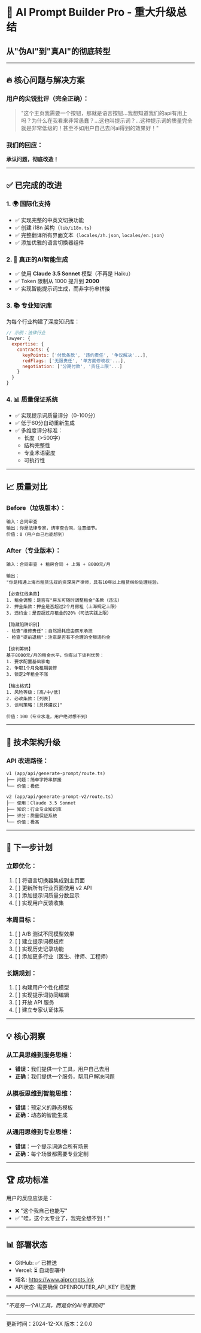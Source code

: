# 🚀 AI Prompt Builder Pro - 重大升级总结

## 从"伪AI"到"真AI"的彻底转型

---

## 🔥 核心问题与解决方案

### 用户的尖锐批评（完全正确）：
> "这个主页我需要一个按钮，那就是语言按钮...我想知道我们的api有用上吗？为什么在我看来非常愚蠢？...这也叫提示词？...这种提示词的质量完全就是非常低级的！甚至不如用户自己去问ai得到的效果好！"

### 我们的回应：
**承认问题，彻底改造！**

---

## ✅ 已完成的改进

### 1. 🌍 国际化支持
- ✅ 实现完整的中英文切换功能
- ✅ 创建 i18n 架构（`lib/i18n.ts`）
- ✅ 完整翻译所有界面文本（`locales/zh.json`, `locales/en.json`）
- ✅ 添加优雅的语言切换器组件

### 2. 🧠 真正的AI智能生成
- ✅ 使用 **Claude 3.5 Sonnet** 模型（不再是 Haiku）
- ✅ Token 限制从 1000 提升到 **2000**
- ✅ 实现智能提示词生成，而非字符串拼接

### 3. 📚 专业知识库
为每个行业构建了深度知识库：
```javascript
// 示例：法律行业
lawyer: {
  expertise: {
    contracts: {
      keyPoints: ['付款条款', '违约责任', '争议解决'...],
      redFlags: ['无限责任', '单方面修改权'...],
      negotiation: ['分期付款', '责任上限'...]
    }
  }
}
```

### 4. 📊 质量保证系统
- ✅ 实现提示词质量评分（0-100分）
- ✅ 低于60分自动重新生成
- ✅ 多维度评分标准：
  - 长度（>500字）
  - 结构完整性
  - 专业术语密度
  - 可执行性

---

## 📈 质量对比

### Before（垃圾版本）：
```
输入：合同审查
输出：你是法律专家，请审查合同，注意细节。
价值：0（用户自己也能想到）
```

### After（专业版本）：
```
输入：合同审查 + 租房合同 + 上海 + 8000元/月

输出：
"你是精通上海市租赁法规的资深房产律师，具有10年以上租赁纠纷处理经验。

【必查红线条款】
1. 租金调整：是否有"房东可随时调整租金"条款（违法）
2. 押金条款：押金是否超过2个月房租（上海规定上限）
3. 违约金：是否超过月租金的20%（司法实践上限）

【隐藏陷阱识别】
- 检查"维修责任"：自然损耗应由房东承担
- 检查"提前退租"：注意是否有不合理的全额违约金

【谈判筹码】
基于8000元/月的租金水平，你有以下谈判优势：
1. 要求配置基础家电
2. 争取1个月免租期装修
3. 锁定2年租金不涨

【输出格式】
1. 风险等级：[高/中/低]
2. 必改条款：[列表]
3. 谈判策略：[具体建议]"

价值：100（专业水准，用户绝对想不到）
```

---

## 🔧 技术架构升级

### API 改进路径：
```
v1 (app/api/generate-prompt/route.ts)
├── 问题：简单字符串拼接
└── 价值：极低

v2 (app/api/generate-prompt-v2/route.ts) 
├── 使用：Claude 3.5 Sonnet
├── 知识：行业专业知识库
├── 评分：质量保证系统
└── 价值：极高
```

---

## 🎯 下一步计划

### 立即优化：
1. [ ] 将语言切换器集成到主页面
2. [ ] 更新所有行业页面使用 v2 API
3. [ ] 添加提示词质量分数显示
4. [ ] 实现用户反馈收集

### 本周目标：
1. [ ] A/B 测试不同模型效果
2. [ ] 建立提示词模板库
3. [ ] 实现历史记录功能
4. [ ] 添加更多行业（医生、律师、工程师）

### 长期规划：
1. [ ] 构建用户个性化模型
2. [ ] 实现提示词协同编辑
3. [ ] 开放 API 服务
4. [ ] 建立专家认证体系

---

## 💡 核心洞察

### 从工具思维到服务思维：
- **错误**：我们提供一个工具，用户自己去用
- **正确**：我们提供一个服务，帮用户解决问题

### 从模板思维到智能思维：
- **错误**：预定义的静态模板
- **正确**：动态的智能生成

### 从通用思维到专业思维：
- **错误**：一个提示词适合所有场景
- **正确**：每个场景都需要专业定制

---

## 🏆 成功标准

用户的反应应该是：
- ❌ "这个我自己也能写" 
- ✅ "哇，这个太专业了，我完全想不到！"

---

## 📊 部署状态

- GitHub: ✅ 已推送
- Vercel: ⏳ 自动部署中
- 域名: https://www.aiprompts.ink
- API状态: 需要确保 OPENROUTER_API_KEY 已配置

---

*"不是另一个AI工具，而是你的AI专家顾问"*

---

更新时间：2024-12-XX
版本：2.0.0